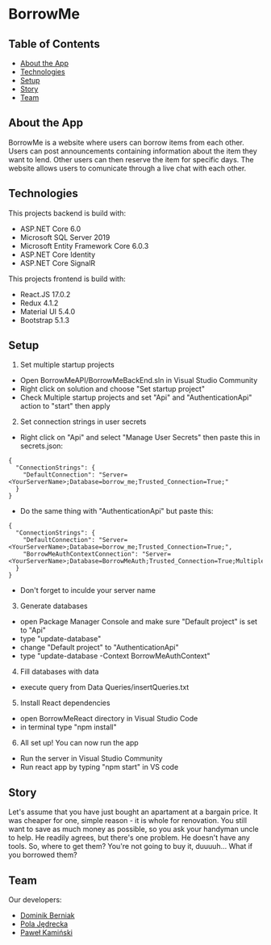 # BorrowMe

## Table of Contents
* [About the App](#about-the-app)
* [Technologies](#technologies)
* [Setup](#setup)
* [Story](#story)
* [Team](#team)


## About the App
BorrowMe is a website where users can borrow items from each other. Users can post announcements containing information about the item they want to lend. Other users can then reserve the item for specific days. The website allows users to comunicate through a live chat with each other.

## Technologies
This projects backend is build with:
* ASP.NET Core 6.0
* Microsoft SQL Server 2019
* Microsoft Entity Framework Core 6.0.3
* ASP.NET Core Identity
* ASP.NET Core SignalR

This projects frontend is build with:
* React.JS 17.0.2
* Redux 4.1.2
* Material UI 5.4.0
* Bootstrap 5.1.3

## Setup
1. Set multiple startup projects
- Open BorrowMeAPI/BorrowMeBackEnd.sln in Visual Studio Community
- Right click on solution and choose "Set startup project"
- Check Multiple startup projects and set "Api" and "AuthenticationApi" action to "start" then apply
2. Set connection strings in user secrets
- Right click on "Api" and select "Manage User Secrets" then paste this in secrets.json:
```
{
  "ConnectionStrings": {
    "DefaultConnection": "Server=<YourServerName>;Database=borrow_me;Trusted_Connection=True;"
  }
}
```
- Do the same thing with "AuthenticationApi" but paste this:
```
{
  "ConnectionStrings": {
    "DefaultConnection": "Server=<YourServerName>;Database=borrow_me;Trusted_Connection=True;",
    "BorrowMeAuthContextConnection": "Server=<YourServerName>;Database=BorrowMeAuth;Trusted_Connection=True;MultipleActiveResultSets=true"
  }
}
```
- Don't forget to inculde your server name
3. Generate databases
- open Package Manager Console and make sure "Default project" is set to "Api"
- type "update-database"
- change "Default project" to "AuthenticationApi"
- type "update-database -Context BorrowMeAuthContext"
4. Fill databases with data
- execute query from Data Queries/insertQueries.txt
5. Install React dependencies
- open BorrowMeReact directory in Visual Studio Code 
- in terminal type "npm install"
6. All set up! You can now run the app
- Run the server in Visual Studio Community
- Run react app by typing "npm start" in VS code

## Story
Let's assume that you have just bought an apartament at a bargain price. It was cheaper for one, simple reason - it is whole for renovation. You still want to save as much money as possible, so you ask your handyman uncle to help. He readily agrees, but there's one problem. He doesn't have any tools. So, where to get them? You're not going to buy it, duuuuh...
What if you borrowed them?

## Team
Our developers:
* [Dominik Berniak](https://github.com/DominikBerniak)
* [Pola Jędrecka](https://github.com/PolaJedrecka)
* [Paweł Kamiński](https://github.com/Pawel-Kaminski404)
